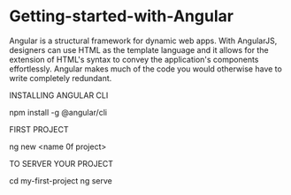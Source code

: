 # Getting-started-with-Angular




Angular is a structural framework for dynamic web apps. With AngularJS, designers can use HTML as the template language and it allows for the extension of HTML's syntax to convey the application's components effortlessly. Angular makes much of the code you would otherwise have to write completely redundant.




INSTALLING ANGULAR CLI




npm install -g @angular/cli





FIRST PROJECT





ng new <name 0f project>






TO SERVER YOUR PROJECT




cd my-first-project
ng serve
